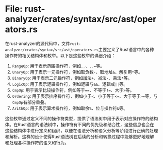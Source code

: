 # File: rust-analyzer/crates/syntax/src/ast/operators.rs

在rust-analyzer的源代码中，文件`rust-analyzer/crates/syntax/src/ast/operators.rs`主要定义了Rust语言中的各种操作符的相关结构体和枚举。以下是这些枚举的详细介绍：

1. `RangeOp`: 用于表示范围操作符，例如`..`、`..=`等。
2. `UnaryOp`: 用于表示一元操作符，例如取负数`-`、取地址`&`、解引用`*`等。
3. `BinaryOp`: 用于表示二元操作符，例如加法`+`、减法`-`、乘法`*`等。
4. `LogicOp`: 用于表示逻辑操作符，例如逻辑与`&&`、逻辑或`||`等。
5. `CmpOp`: 用于表示比较操作符，例如等于`==`、不等于`!=`、大于`>`等。
6. `Ordering`: 用于表示排序操作符，例如小于`<`、小于等于`<=`、大于等于`>=`等，与`CmpOp`有部分重叠。
7. `ArithOp`: 用于表示算术操作符，例如取余`%`、位与操作符`&`等。

这些枚举通过定义不同的操作符类型，提供了语法树中用于表示对应操作符的结构体。在Rust语言的语法树中，操作符有不同的优先级和结合性，这些信息也会在这些结构体中进行定义和组织，以便在语法分析和语义分析等阶段进行正确的处理和解析。这样的设计使得Rust语法树在后续的分析和转换过程中能够更好地理解和处理各种操作符的语义和行为。

